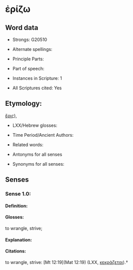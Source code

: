 # ἐρίζω

<!-- Status: S2=NeedsEdits -->
<!-- Lexica used for edits:   -->

## Word data

* Strongs: G20510

* Alternate spellings:



* Principle Parts: 


* Part of speech: 


* Instances in Scripture: 1

* All Scriptures cited: Yes

## Etymology: 

[ἔρις]()), 

* LXX/Hebrew glosses: 


* Time Period/Ancient Authors: 


* Related words: 

* Antonyms for all senses

* Synonyms for all senses: 


## Senses 


### Sense  1.0: 

#### Definition: 

#### Glosses: 

to wrangle, strive; 

#### Explanation: 


#### Citations: 

to wrangle, strive: [Mt 12:19](Mat 12:19) (LXX, [κεκράζεται]()).†

